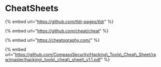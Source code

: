 # CheatSheets

{% embed url="https://github.com/tldr-pages/tldr" %}

{% embed url="https://github.com/cheat/cheat" %}

{% embed url="https://cheatography.com/" %}

{% embed url="https://github.com/CompassSecurity/Hacking\_Tools\_Cheat\_Sheet/raw/master/hacking\_tools\_cheat\_sheet\_v1.1.pdf" %}



